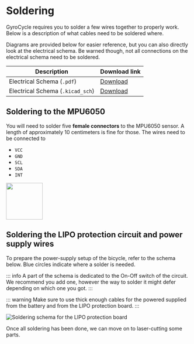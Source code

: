 # Soldering

GyroCycle requires you to solder a few wires together to properly work. Below is a description of what cables need to be soldered where.

Diagrams are provided below for easier reference, but you can also directly look at the electrical schema. Be warned though, not all connections on the electrical schema need to be soldered.

| Description | Download link |
|-|-|
| Electrical Schema (`.pdf`) | <a href="/pdf/electrical-schema.pdf" download>Download</a> |
| Electrical Schema (`.kicad_sch`) | <a href="/sch/electrical-schema.kicad_sdh" download>Download</a> |

## Soldering to the MPU6050

You will need to solder five **female connectors** to the MPU6050 sensor. A length of approximately 10 centimeters is fine for those. The wires need to be connected to

- `VCC`
- `GND`
- `SCL`
- `SDA`
- `INT`

<img src="/images/mpu-6050.png" width="100" />

## Soldering the LIPO protection circuit and power supply wires

To prepare the power-supply setup of the bicycle, refer to the schema below. Blue circles indicate where a solder is needed.

::: info
A part of the schema is dedicated to the On-Off switch of the circuit. We recommend you add one, however the way to solder it might defer depending on which one you got.
:::

::: warning
Make sure to use thick enough cables for the powered supplied from the battery and from the LIPO protection board.
:::

![Soldering schema for the LIPO protection board](/images/lipo-protection-circuit-soldering-schema.svg)

Once all soldering has been done, we can move on to laser-cutting some parts.